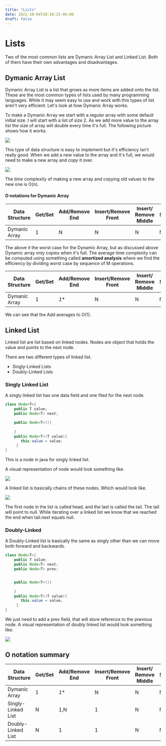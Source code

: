 ```yaml
---
title: "Lists"
date: 2022-10-04T20:10:23-04:00
draft: false
---
```


# Lists

Two of the most common lists are Dymanic Array List and Linked List. Both of them have their own advantages 
and disadvantages. 


## Dymanic Array List

Dymanic Array List is a list that grows as more items are added onto the list. These are the most common types
of lists used by many programming languages. While it may seem easy to use and work with this types of list 
aren't very efficient. Let's look at how Dymanic Array works.

To make a Dymanic Array we start with a regular array with some default initial size. I will start with a 
list of size 2. As we add more value to the array list the size of array will double every time it's full.
The following picture shows how it works.

![](lists/figure1.png)

This type of data structure is easy to implement but it's efficiency isn't really good.
When we add a new value to the array and it's full, we would
need to make a new array and copy it over. 

![](lists/figure2.png)

The time complexity of making a new array and copying old 
values to the new one is O(n).

#### O notations for Dymanic Array

| Data Structure | Get/Set | Add/Remove End | Insert/Remove Front | Insert/ Remove Middle | Search | Easy to grow? |
| ------ | ----- | ------ | ------ | ----- | ---- | ---- |
Dymanic Array | 1 | N | N | N | N | Not really |

The above it the worst case for the Dynamic Array, but as 
discussed above Dynamic array only copies when it's full. 
The average time complexity can be computed using something 
called **amortized analysis** where we find the efficiency by dividing worst case by sequence of M operations.

| Data Structure | Get/Set | Add/Remove End | Insert/Remove Front | Insert/ Remove Middle | Search | Easy to grow? |
| ------ | ----- | ------ | ------ | ----- | ---- | ---- |
Dymanic Array | 1 | *1** | N | N | N | Not really |

We can see that the Add averages to O(1).

## Linked List

Linked list are list based on linked nodes. Nodes are object that holds 
the value and points to the next node. 

There are two different types of linked list. 
* Singly-Linked Lists 
* Doubly-Linked Lists 


### Singly Linked List
A singly linked list has one data field and one filed for the next node.

```java
class Node<T>{
    public T value;
    public Node<T> next;

    public Node<T>(){
        
    }
    public Node<T>(T value){
       this.value = value;
     }
}
```

This is a node in java for singly linked list.

A visual representation of node would look something like. 

![](lists/figure3.png)

A linked list is basically chains of these nodes. Which would look like.

![](lists/figure4.png)

The first node in the list is called head, and the last is called the tail. The tail 
will point to null. While iterating over a linked list we know that we reached the end 
when tail.next equals null.


### Doubly-Linked

A Doubly-Linked list is basically the same as singly other than we can move both forward 
and backwards. 

```java
class Node<T>{
    public T value;
    public Node<T> next;
    public Node<T> prev;


    public Node<T>(){
        
    }
    public Node<T>(T value){
       this.value = value;
     }
}
```
We just need to add a prev field, that will store reference to the previous node.
A visual representation of doubly linked list would look something like. 

![](lists/figure5.png)



## O notation summary

| Data Structure | Get/Set | Add/Remove End | Insert/Remove Front | Insert/ Remove Middle | Search | Easy to grow? |
| ------ | ----- | ------ | ------ | ----- | ---- | ---- |
| Dymanic Array | 1 | *1** | N | N | N | Not really |
| Singly-Linked List | N | 1,N | 1 | N | N | yes |
| Doubly-Linked List | N | 1 | 1 | N | N | yes|



